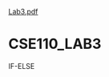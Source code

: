 [Lab3.pdf](https://github.com/sephiroth042/CSE110_LAB3/files/7088886/Lab3.pdf)
# CSE110_LAB3
IF-ELSE
